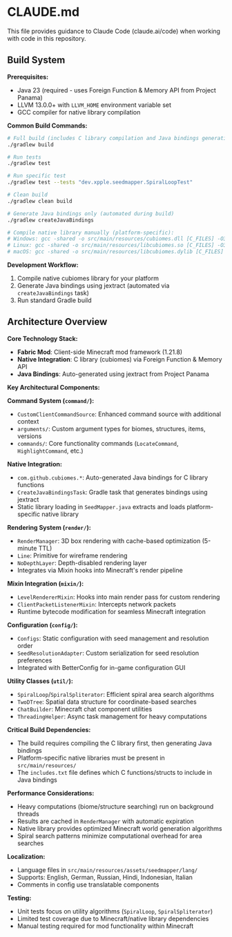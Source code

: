 # CLAUDE.md

This file provides guidance to Claude Code (claude.ai/code) when working with code in this repository.

## Build System

**Prerequisites:**
- Java 23 (required - uses Foreign Function & Memory API from Project Panama)
- LLVM 13.0.0+ with `LLVM_HOME` environment variable set
- GCC compiler for native library compilation

**Common Build Commands:**
```bash
# Full build (includes C library compilation and Java bindings generation)
./gradlew build

# Run tests
./gradlew test

# Run specific test
./gradlew test --tests "dev.xpple.seedmapper.SpiralLoopTest"

# Clean build
./gradlew clean build

# Generate Java bindings only (automated during build)
./gradlew createJavaBindings

# Compile native library manually (platform-specific):
# Windows: gcc -shared -o src/main/resources/cubiomes.dll [C_FILES] -O3
# Linux: gcc -shared -o src/main/resources/libcubiomes.so [C_FILES] -O3 -fPIC
# macOS: gcc -shared -o src/main/resources/libcubiomes.dylib [C_FILES] -O3 -fPIC
```

**Development Workflow:**
1. Compile native cubiomes library for your platform
2. Generate Java bindings using jextract (automated via `createJavaBindings` task)
3. Run standard Gradle build

## Architecture Overview

**Core Technology Stack:**
- **Fabric Mod**: Client-side Minecraft mod framework (1.21.8)
- **Native Integration**: C library (cubiomes) via Foreign Function & Memory API
- **Java Bindings**: Auto-generated using jextract from Project Panama

**Key Architectural Components:**

**Command System (`command/`):**
- `CustomClientCommandSource`: Enhanced command source with additional context
- `arguments/`: Custom argument types for biomes, structures, items, versions
- `commands/`: Core functionality commands (`LocateCommand`, `HighlightCommand`, etc.)

**Native Integration:**
- `com.github.cubiomes.*`: Auto-generated Java bindings for C library functions
- `CreateJavaBindingsTask`: Gradle task that generates bindings using jextract
- Static library loading in `SeedMapper.java` extracts and loads platform-specific native library

**Rendering System (`render/`):**
- `RenderManager`: 3D box rendering with cache-based optimization (5-minute TTL)
- `Line`: Primitive for wireframe rendering
- `NoDepthLayer`: Depth-disabled rendering layer
- Integrates via Mixin hooks into Minecraft's render pipeline

**Mixin Integration (`mixin/`):**
- `LevelRendererMixin`: Hooks into main render pass for custom rendering
- `ClientPacketListenerMixin`: Intercepts network packets
- Runtime bytecode modification for seamless Minecraft integration

**Configuration (`config/`):**
- `Configs`: Static configuration with seed management and resolution order
- `SeedResolutionAdapter`: Custom serialization for seed resolution preferences
- Integrated with BetterConfig for in-game configuration GUI

**Utility Classes (`util/`):**
- `SpiralLoop`/`SpiralSpliterator`: Efficient spiral area search algorithms
- `TwoDTree`: Spatial data structure for coordinate-based searches
- `ChatBuilder`: Minecraft chat component utilities
- `ThreadingHelper`: Async task management for heavy computations

**Critical Build Dependencies:**
- The build requires compiling the C library first, then generating Java bindings
- Platform-specific native libraries must be present in `src/main/resources/`
- The `includes.txt` file defines which C functions/structs to include in Java bindings

**Performance Considerations:**
- Heavy computations (biome/structure searching) run on background threads
- Results are cached in `RenderManager` with automatic expiration
- Native library provides optimized Minecraft world generation algorithms
- Spiral search patterns minimize computational overhead for area searches

**Localization:**
- Language files in `src/main/resources/assets/seedmapper/lang/`
- Supports: English, German, Russian, Hindi, Indonesian, Italian
- Comments in config use translatable components

**Testing:**
- Unit tests focus on utility algorithms (`SpiralLoop`, `SpiralSpliterator`)
- Limited test coverage due to Minecraft/native library dependencies
- Manual testing required for mod functionality within Minecraft